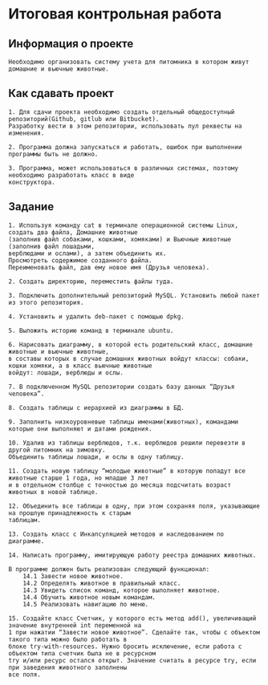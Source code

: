 # **Итоговая контрольная работа**
## **Информация о проекте**
    Необходимо организовать систему учета для питомника в котором живут домашние и вьючные животные.

## **Как сдавать проект**
    1. Для сдачи проекта необходимо создать отдельный общедоступный репозиторий(Github, gitlub или Bitbucket).
    Разработку вести в этом репозитории, использовать пул реквесты на изменения.

    2. Программа должна запускаться и работать, ошибок при выполнении программы быть не должно.

    3. Программа, может использоваться в различных системах, поэтому необходимо разработать класс в виде 
    конструктора.

## **Задание**
    1. Используя команду cat в терминале операционной системы Linux, создать два файла, Домашние животные 
    (заполнив файл собаками, кошками, хомяками) и Вьючные животные (заполнив файл лошадьми, 
    верблюдами и ослами), а затем объединить их. 
    Просмотреть содержимое созданного файла.
    Переименовать файл, дав ему новое имя (Друзья человека).

    2. Создать директорию, переместить файлы туда.

    3. Подключить дополнительный репозиторий MySQL. Установить любой пакет из этого репозитория.

    4. Установить и удалить deb-пакет с помощью dpkg.

    5. Выложить историю команд в терминале ubuntu.

    6. Нарисовать диаграмму, в которой есть родительский класс, домашние животные и вьючные животные, 
    в составы которых в случае домашних животных войдут классы: собаки, кошки хомяки, а в класс вьючные животные 
    войдут: лошади, верблюды и ослы.

    7. В подключенном MySQL репозитории создать базу данных “Друзья человека”.

    8. Создать таблицы с иерархией из диаграммы в БД.
    
    9. Заполнить низкоуровневые таблицы именами(животных), командами которые они выполняют и датами рождения.

    10. Удалив из таблицы верблюдов, т.к. верблюдов решили перевезти в другой питомник на зимовку. 
    Объединить таблицы лошади, и ослы в одну таблицу.

    11. Создать новую таблицу “молодые животные” в которую попадут все животные старше 1 года, но младше 3 лет
    и в отдельном столбце с точностью до месяца подсчитать возраст животных в новой таблице.

    12. Объединить все таблицы в одну, при этом сохраняя поля, указывающие на прошлую принадлежность к старым 
    таблицам.

    13. Создать класс с Инкапсуляцией методов и наследованием по диаграмме.

    14. Написать программу, имитирующую работу реестра домашних животных.
     
    В программе должен быть реализован следующий функционал:
        14.1 Завести новое животное.
        14.2 Определять животное в правильный класс.
        14.3 Увидеть список команд, которое выполняет животное.
        14.4 Обучить животное новым командам.
        14.5 Реализовать навигацию по меню.

    15. Создайте класс Счетчик, у которого есть метод add(), увеличиващий значение внутренней int переменной на
    1 при нажатии “Завести новое животное”. Сделайте так, чтобы с объектом такого типа можно было работать в 
    блоке try-with-resources. Нужно бросить исключение, если работа с объектом типа счетчик была не в ресурсном 
    try и/или ресурс остался открыт. Значение считать в ресурсе try, если при заведения животного заполнены 
    все поля.